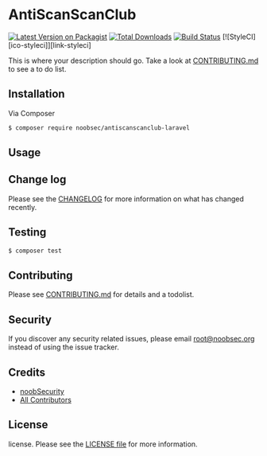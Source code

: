 # AntiScanScanClub

[![Latest Version on Packagist][ico-version]][link-packagist]
[![Total Downloads][ico-downloads]][link-downloads]
[![Build Status][ico-travis]][link-travis]
[![StyleCI][ico-styleci]][link-styleci]

This is where your description should go. Take a look at [CONTRIBUTING.md](CONTRIBUTING.md) to see a to do list.

## Installation

Via Composer

```bash
$ composer require noobsec/antiscanscanclub-laravel
```

## Usage

## Change log

Please see the [CHANGELOG](CHANGELOG.md) for more information on what has changed recently.

## Testing

```bash
$ composer test
```

## Contributing

Please see [CONTRIBUTING.md](CONTRIBUTING.md) for details and a todolist.

## Security

If you discover any security related issues, please email root@noobsec.org instead of using the issue tracker.

## Credits

-   [noobSecurity][link-author]
-   [All Contributors][link-contributors]

## License

license. Please see the [LICENSE file](LICENSE.md) for more information.

[ico-version]: https://img.shields.io/packagist/v/noobsec/antiscanscanclub-laravel.svg?style=flat-square
[ico-downloads]: https://img.shields.io/packagist/dt/noobsec/antiscanscanclub-laravel.svg?style=flat-square
[ico-travis]: https://img.shields.io/travis/noobsec/antiscanscanclub-laravel/master.svg?style=flat-square
[link-packagist]: https://packagist.org/packages/noobsec/antiscanscanclub-laravel
[link-downloads]: https://packagist.org/packages/noobsec/antiscanscanclub-laravel
[link-travis]: https://travis-ci.org/noobsec/antiscanscanclub-laravel
[link-author]: https://github.com/noobsec
[link-contributors]: ../../contributors
